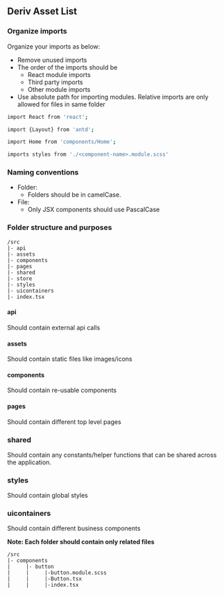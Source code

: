 ## Deriv Asset List

### Organize imports
Organize your imports as below:
- Remove unused imports
- The order of the imports should be
  - React module imports
  - Third party imports
  - Other module imports
- Use absolute path for importing modules. Relative imports are only allowed for files in same folder
```bash
import React from 'react';

import {Layout} from 'antd';

import Home from 'components/Home';

imports styles from './<component-name>.module.scss'
```

### Naming conventions
- Folder:
  - Folders should be in camelCase.
- File:
  - Only JSX components should use PascalCase

### Folder structure and purposes
```
/src
|- api
|- assets
|- components
|- pages
|- shared
|- store
|- styles
|- uicontainers
|- index.tsx
```
#### api
Should contain external api calls

#### assets
Should contain static files like images/icons

#### components
Should contain re-usable components

#### pages
Should contain different top level pages

### shared
Should contain any constants/helper functions that can be shared across the application.

### styles
Should contain global styles

### uicontainers
Should contain different business components

**Note: Each folder should contain only related files**
```
/src
|- components
|     |- button
|     |     |-button.module.scss
|     |     |-Button.tsx
|     |     |-index.tsx
```